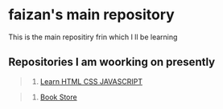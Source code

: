 # faizan's main repository

This is the main repositiry frin which I ll be learning

## Repositories I am woorking on presently

> 1. [Learn HTML CSS JAVASCRIPT](https://github.com/faizan-shabir/learn-html-css-javascript)

> 1. [Book Store](https://github.com/faizan-shabir/book-store/)

